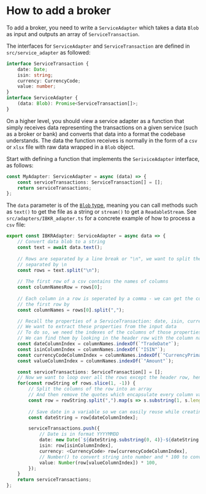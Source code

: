 # How to add a broker

To add a broker, you need to write a `ServiceAdapter` which takes a data `Blob` as input and outputs an array of `ServiceTransaction`. 

The interfaces for `ServiceAdapter` and `ServiceTransaction` are defined in `src/service_adapter` as followed:

```ts
interface ServiceTransaction {
    date: Date;
    isin: string;
    currency: CurrencyCode;
    value: number;
}
interface ServiceAdapter {
    (data: Blob): Promise<ServiceTransaction[]>;
}
```

On a higher level, you should view a service adapter as a function that simply receives data representing the transactions on a given service (such as a broker or bank) and converts that data into a format the codebase understands. The data the function receives is normally in the form of a `csv` or `xlsx` file with raw data wrapped in a `Blob` object.

Start with defining a function that implements the `SeriviceAdapter` interface, as follows:

```ts
const MyAdapter: ServiceAdapter = async (data) => {
    const serviceTransactions: ServiceTransaction[] = [];
    return serviceTransactions;
};
```

The `data` parameter is of the [`Blob` type](https://developer.mozilla.org/en-US/docs/Web/API/Blob), meaning you can call methods such as `text()` to get the file as a string or `stream()` to get a `ReadableStream`. See `src/adapters/IBKR_adapter.ts` for a concrete example of how to process a `csv` file:

```ts
export const IBKRAdapter: ServiceAdapter = async data => {
    // Convert data blob to a string
    const text = await data.text();
    
    // Rows are separated by a line break or "\n", we want to split the string up into the rows
    // separated by \n
    const rows = text.split("\n");
    
    // The first row of a csv contains the names of columns
    const columnNamesRow = rows[0];
    
    // Each column in a row is seperated by a comma - we can get the column names by splitting
    // the first row by 
    const columnNames = rows[0].split(",");

    // Recall the properties of a ServiceTransaction: date, isin, currency and value
    // We want to extract these properties from the input data
    // To do so, we need the indexes of the columns of those properties
    // We can find them by looking in the header row with the column names
    const dateColumnIndex = columnNames.indexOf(`"TradeDate"`);
    const isinColumnIndex = columnNames.indexOf(`"ISIN"`);
    const currencyCodeColumnIndex = columnNames.indexOf(`"CurrencyPrimary"`);
    const valueColumnIndex = columnNames.indexOf(`"Amount"`);

    const serviceTransactions: ServiceTransaction[] = [];
    // Now we want to loop over all the rows except the header row, hence the slice(1, -1)
    for(const rowString of rows.slice(1, -1)) {
        // Split the columns of the row into an array
        // And then remove the quotes which encapsulate every column value
        const row = rowString.split(",").map(s => s.substring(1, s.length - 1));
        
        // Save date in a variable so we can easily reuse while creating a Date object
        const dateString = row[dateColumnIndex];

        serviceTransactions.push({
            // Date is in format YYYYMMDD
            date: new Date(`${dateString.substring(0, 4)}-${dateString.substring(4, 6)}-${dateString.substring(6, 8)}`),
            isin: row[isinColumnIndex],
            currency: <CurrencyCode> row[currencyCodeColumnIndex],
            // Number() to convert string into number and * 100 to convert into integer
            value: Number(row[valueColumnIndex]) * 100,
        });
    }
    return serviceTransactions;
};
```
